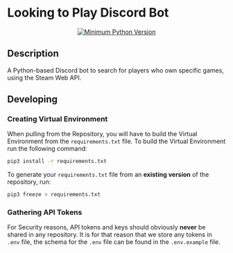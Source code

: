# Looking to Play Discord Bot

<div style="text-align: center;">

   [![Minimum Python Version](https://img.shields.io/badge/Python-%3E%3D3.10-green.svg)](https://www.python.org/)

</div>

## Description

A Python-based Discord bot to search for players who own specific games, using the Steam Web API.

## Developing

### Creating Virtual Environment

When pulling from the Repository, you will have to build the Virtual Environment from
the `requirements.txt` file. To build the Virtual Environment run the following command:

```bash
pip3 install -r requirements.txt
```

To generate your `requirements.txt` file from an **existing version** of the repository, run:

```bash
pip3 freeze > requirements.txt
```

### Gathering API Tokens

For Security reasons, API tokens and keys should obviously **never** be shared in any repository. It is for that reason
that we store any tokens in ```.env``` file, the schema for the ```.env``` file can be found in the ```.env.example``` 
file.
